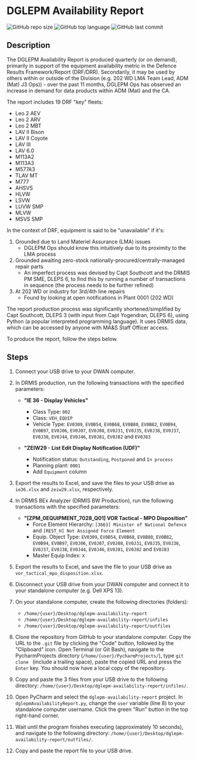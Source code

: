 # DGLEPM Availability Report

![GitHub repo size](https://img.shields.io/github/repo-size/farrierworks/dglepm_drf_availability_report)
![GitHub top language](https://img.shields.io/github/languages/top/farrierworks/dglepm_drf_availability_report)
![GitHub last commit](https://img.shields.io/github/last-commit/farrierworks/dglepm_drf_availability_report)

## Description

The DGLEPM Availability Report is produced quarterly (or on demand), primarily in support of the equipment availability metric in the Defence Results Framework/Report (DRF/DRR). Secondarily, it may be used by others within or outside of the Division (e.g. 202 WD LMA Team Lead, ADM (Mat) J3 Ops)) - over the past 11 months, DGLEPM Ops has observed an increase in demand for data products within ADM (Mat) and the CA.

The report includes 19 DRF "key" fleets:
* Leo 2 AEV
* Leo 2 ARV
* Leo 2 MBT
* LAV II Bison
* LAV II Coyote
* LAV III
* LAV 6.0
* M113A2
* M113A3
* M577A3
* TLAV MT
* M777
* AHSVS
* HLVW
* LSVW
* LUVW SMP
* MLVW
* MSVS SMP

In the context of DRF, equipment is said to be "unavailable" if it's:
1. Grounded due to Land Materiel Assurance (LMA) issues
   * DGLEPM Ops should know this intuitively due to its proximity to the LMA process
2. Grounded awaiting zero-stock nationally-procured/centrally-managed repair parts
   * An imperfect process was devised by Capt Southcott and the DRMIS PM SME, DLEPS 6, to find this by running a number of transactions in sequence (the process needs to be further refined)
3. At 202 WD or industry for 3rd/4th line repairs
   * Found by looking at open notifications in Plant 0001 (202 WD)

The report production process was significantly shortened/simplified by Capt Southcott, DLEPS 3 (with input from Capt Yogendran, DLEPS 6), using Python (a popular interpreted programming language). It uses DRMIS data, which can be accessed by anyone with MA&S Staff Officer access.

To produce the report, follow the steps below.

## Steps

1. Connect your USB drive to your DWAN computer.

2. In DRMIS production, run the following transactions with the specified parameters:

    * **"IE 36 - Display Vehicles"**
        * Class Type: `002`
        * Class: `VEH_EQUIP`
        * Vehicle Type: `EV0309`, `EV0B54`, `EV0B68`, `EV0B80`, `EV0B82`, `EV0B94`, `EV0B97`, `EV0J06`, `EV0J07`, `EV0J08`, `EV0J31`, `EV0J35`, `EV0J36`, `EV0J37`, `EV0J38`, `EV0J44`, `EV0J46`, `EV0J81`, `EV0J82` and `EV0J83`

    * **"ZEIW29 - List Edit Display Notification (UDF)"**
        * Notification status: `Outstanding`, `Postponed` and `In process`
        * Planning plant: `0001`
        * Add `Equipment` column
 
3. Export the results to Excel, and save the files to your USB drive as `ie36.xlsx` and `zeiw29.xlsx`, respectively.

4. In DRMIS BEx Analyzer (DRMIS BW Production), run the following transactions with the specified parameters:
 
    * **"[ZPM_0EQUIPMENT_7028_Q01] VOR Tactical - MPO Disposition"**
        * Force Element Hierarchy: `[3663] Minister of National Defence` and `[REST_H] Not Assigned Force Element`
        * Equip. Object Type: `EV0309`, `EV0B54`, `EV0B68`, `EV0B80`, `EV0B82`, `EV0B94`, `EV0B97`, `EV0J06`, `EV0J07`, `EV0J08`, `EV0J31`, `EV0J35`, `EV0J36`, `EV0J37`, `EV0J38`, `EV0J44`, `EV0J46`, `EV0J81`, `EV0J82` and `EV0J83`
        * Master Equip Index: `X`

5. Export the results to Excel, and save the file to your USB drive as `vor_tactical_mpo_disposition.xlsx`.

6. Disconnect your USB drive from your DWAN computer and connect it to your standalone computer (e.g. Dell XPS 13).

7. On your standalone computer, create the following directories (folders):
    * `/home/{user}/Desktop/dglepm-availability-report`
    * `/home/{user}/Desktop/dglepm-availability-report/infiles`
    * `/home/{user}/Desktop/dglepm-availability-report/outfiles`
  
8. Clone the repository from GitHub to your standalone computer. Copy the URL to the `.git` file by clicking the "Code" button, followed by the "Clipboard" icon. Open Terminal (or Git Bash), navigate to the PycharmProjects directory (`/home/{user}/PycharmProjects/`), type `git clone ` (include a trailing space), paste the copied URL and press the `Enter` key. You should now have a local copy of the repository.

9. Copy and paste the 3 files from your USB drive to the following directory: `/home/{user}/Desktop/dglepm-availability-report/infiles/`.

10. Open PyCharm and select the `dglepm-availability-report` project. In `dglepmAvailabilityReport.py`, change the `user` variable (line 8) to your standalone computer username. Click the green "Run" button in the top right-hand corner.

11. Wait until the program finishes executing (approximately 10 seconds), and navigate to the following directory: `/home/{user}/Desktop/dglepm-availability-report/outfiles/`.

12. Copy and paste the report file to your USB drive.
